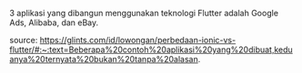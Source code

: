 3 aplikasi yang dibangun menggunakan teknologi Flutter adalah Google Ads, Alibaba, dan eBay.

source: https://glints.com/id/lowongan/perbedaan-ionic-vs-flutter/#:~:text=Beberapa%20contoh%20aplikasi%20yang%20dibuat,keduanya%20ternyata%20bukan%20tanpa%20alasan.